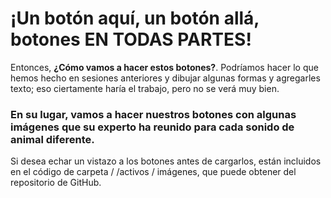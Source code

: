 # ¡Un botón aquí, un botón allá, botones EN TODAS PARTES!

Entonces, **¿Cómo vamos a hacer estos botones?**. Podríamos hacer lo que hemos hecho en sesiones anteriores y dibujar algunas formas y agregarles texto; eso ciertamente haría el trabajo, pero no se verá muy bien. 

### En su lugar, vamos a hacer nuestros botones con algunas imágenes que su experto ha reunido para cada sonido de animal diferente. 

Si desea echar un vistazo a los botones antes de cargarlos, están incluidos en el código de carpeta / /activos / imágenes, que puede obtener del repositorio de GitHub.
<!--stackedit_data:
eyJoaXN0b3J5IjpbOTIxNjA1NDQxLDg3Mjc3MjQ3OV19
-->